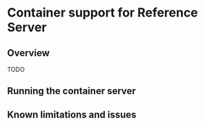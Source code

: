 # Container support for Reference Server #
## Overview  ##

TODO

## Running the container server

## Known limitations and issues

  
